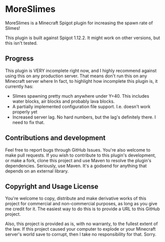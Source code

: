 # MoreSlimes
MoreSlimes is a Minecraft Spigot plugin for increasing the spawn rate of Slimes!

This plugin is built against Spigot 1.12.2. It might work on other versions, but this isn't tested.

## Progress
This plugin is VERY incomplete right now, and I highly recommend against using this on any production server.
That means don't run this on any Minecraft server where
In fact, to highlight how incomplete this plugin is, it currently has:
- Slimes spawning pretty much anywhere under Y=40. This includes water blocks, air blocks and probably
lava blocks.
- A partially implemented configuration file support. I.e. doesn't work properly yet
- Increased server lag. No hard numbers, but the lag's definitely there. I need to fix that.

## Contributions and development
Feel free to report bugs through GitHub Issues. You're also welcome to make pull requests.
If you wish to contribute to this plugin's development, or make a fork, clone this project and use
Maven to resolve the plugin's dependencies. Seriously, use Maven. It's a godsend for anything that
depends on an external library.

## Copyright and Usage License
You're welcome to copy, distribute and make derivative works of this project for commercial and
non-commercial purposes, as long as you give me credit for it. The easiest way to do this is to
provide a URL to this GitHub project.

Also, this project is provided as is, with no warranty, to the fullest extent of the law. If this
project caused your computer to explode or your Minecraft server's world save to corrupt, then I
take no responsibility for that. Sorry.
